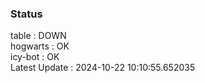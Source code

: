 ### Status


table : DOWN  
hogwarts : OK  
icy-bot : OK  
Latest Update : 2024-10-22 10:10:55.652035
